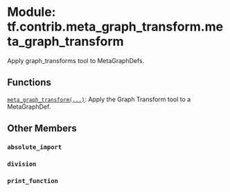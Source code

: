 <div itemscope itemtype="http://developers.google.com/ReferenceObject">
<meta itemprop="name" content="tf.contrib.meta_graph_transform.meta_graph_transform" />
<meta itemprop="path" content="Stable" />
<meta itemprop="property" content="absolute_import"/>
<meta itemprop="property" content="division"/>
<meta itemprop="property" content="print_function"/>
</div>

# Module: tf.contrib.meta_graph_transform.meta_graph_transform

Apply graph_transforms tool to MetaGraphDefs.


## Functions

[`meta_graph_transform(...)`](../../../tf/contrib/meta_graph_transform/meta_graph_transform/meta_graph_transform.md): Apply the Graph Transform tool to a MetaGraphDef.

## Other Members

<h3 id="absolute_import"><code>absolute_import</code></h3>

<h3 id="division"><code>division</code></h3>

<h3 id="print_function"><code>print_function</code></h3>

